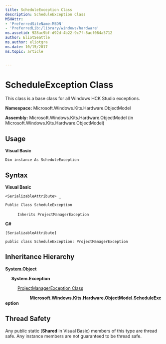 ```yaml
---
title: ScheduleException Class
description: ScheduleException Class
MSHAttr:
- 'PreferredSiteName:MSDN'
- 'PreferredLib:/library/windows/hardware'
ms.assetid: 928ac9bf-d92d-4b22-9c7f-8acf084a5712
author: EliotSeattle
ms.author: eliotgra
ms.date: 10/15/2017
ms.topic: article


---
```


# ScheduleException Class


This class is a base class for all Windows HCK Studio exceptions.

**Namespace:** Microsoft.Windows.Kits.Hardware.ObjectModel

**Assembly:** Microsoft.Windows.Kits.Hardware.ObjectModel (in Microsoft.Windows.Kits.Hardware.ObjectModel)

## <span id="Usage"></span><span id="usage"></span><span id="USAGE"></span>Usage


**Visual Basic**

`Dim instance As ScheduleException`

## <span id="Syntax"></span><span id="syntax"></span><span id="SYNTAX"></span>Syntax


**Visual Basic**

`<SerializableAttribute> _`

`Public Class ScheduleException`

          `Inherits ProjectManagerException`

**C#**

`[SerializableAttribute]`

`public class ScheduleException: ProjectManagerException`

## <span id="Inheritance_Hierarchy"></span><span id="inheritance_hierarchy"></span><span id="INHERITANCE_HIERARCHY"></span>Inheritance Hierarchy


**System.Object**

     **System.Exception**

          [ProjectManagerException Class](projectmanagerexception-class.md)

                    **Microsoft.Windows.Kits.Hardware.ObjectModel.ScheduleException**

## <span id="Thread_Safety"></span><span id="thread_safety"></span><span id="THREAD_SAFETY"></span>Thread Safety


Any public static (**Shared** in Visual Basic) members of this type are thread safe. Any instance members are not guaranteed to be thread safe.

 

 






